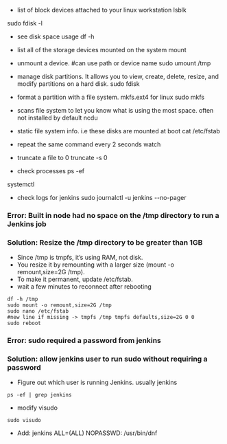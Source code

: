 - list of block devices attached to your linux workstation
lsblk

sudo fdisk -l 

- see disk space usage 
df -h 

- list all of the storage devices mounted on the system
mount

- unmount a device. #can use path or device name
sudo umount /tmp 

- manage disk partitions. It allows you to view, create, delete, resize, and modify partitions on a hard disk.
sudo fdisk

- format a partition with a file system. mkfs.ext4 for linux
sudo mkfs

- scans file system to let you know what is using the most space. often not installed by default
ncdu

- static file system info. i.e these disks are mounted at boot
cat /etc/fstab 

- repeat the same command every 2 seconds
watch

- truncate a file to 0
truncate -s 0 <filename>

- check processes
ps -ef

systemctl

- check logs for jenkins
sudo journalctl -u jenkins --no-pager
### Error: Built in node had no space on the /tmp directory to run a Jenkins job
### Solution: Resize the /tmp directory to be greater than 1GB
* Since /tmp is tmpfs, it’s using RAM, not disk.
* You resize it by remounting with a larger size (mount -o remount,size=2G /tmp).
* To make it permanent, update /etc/fstab.
* wait a few minutes to reconnect after rebooting
```
df -h /tmp
sudo mount -o remount,size=2G /tmp
sudo nano /etc/fstab
#new line if missing -> tmpfs /tmp tmpfs defaults,size=2G 0 0
sudo reboot
```

### Error: sudo required a password from jenkins
### Solution: allow jenkins user to run sudo without requiring a password
* Figure out which user is running Jenkins. usually jenkins
```
ps -ef | grep jenkins
```
* modify visudo
```
sudo visudo
```
* Add: jenkins ALL=(ALL) NOPASSWD: /usr/bin/dnf 